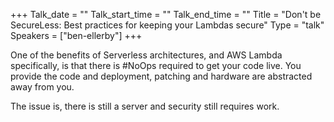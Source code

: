 +++
Talk_date = ""
Talk_start_time = ""
Talk_end_time = ""
Title = "Don't be SecureLess: Best practices for keeping your Lambdas secure"
Type = "talk"
Speakers = ["ben-ellerby"]
+++

One of the benefits of Serverless architectures, and AWS Lambda specifically, is that there is #NoOps required to get your code live. You provide the code and deployment, patching and hardware are abstracted away from you.

The issue is, there is still a server and security still requires work.
